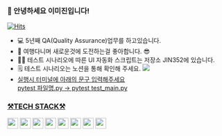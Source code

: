 ### 👋 안녕하세요 이미진입니다!


[![Hits](https://hits.seeyoufarm.com/api/count/incr/badge.svg?url=https%3A%2F%2Fgithub.com%2FJIN352%2Fhit-counter&count_bg=%2379C83D&title_bg=%23555555&icon=&icon_color=%23E7E7E7&title=count&edge_flat=false)](https://hits.seeyoufarm.com)


* 💻 5년째 QA(Quality Assurance)업무를 하고있습니다.
* 🧳 여행다니며 새로운것에 도전하는걸 좋아합니다. 😎
* 👩‍💻 테스트 시나리오에 따른 UI 자동화 스크립트는 저장소 JIN352에 있습니다.
* 🗒️ 테스트 시나리오는 노션을 통해 확인해 주세요.
  <a href="https://www.notion.so/e10261502958481483e27161106e84ee?pvs=4"><img src="http://img.shields.io/badge/Notion-111111?style=flat-square&logo=Notion&link=https://www.notion.so/e10261502958481483e27161106e84ee?pvs=4">
* 실행시 터미널에 아래의 문구 입력해주세요<br/>
  pytest 파일명.py -> pytest test_main.py


<h3> ⚒️TECH STACK⚒️</h3>

<code><img height="25" img src="https://img.shields.io/badge/Selenium-43B02A?style=flat-square&logo=Selenium&logoColor=white"/></a></code>   <code><img height="25" img src="https://img.shields.io/badge/Python-3766AB?style=flat-square&logo=Python&logoColor=white"/></a></code>   <code><img height="25" img src="https://img.shields.io/badge/JIRA-2684FF?style=flat-square&logo=JIRA&logoColor=white"/></a></code>   <code><img height="25" img src="https://img.shields.io/badge/Confluence-2684FF?style=flat-square&logo=Confluence&logoColor=white"/></a></code>   <code><img height="25" img src="https://img.shields.io/badge/TestRail-50D18D?style=flat-square&logo=TestRail&logoColor=white"/></a></code>   <code><img height="25" img src="https://img.shields.io/badge/Orange for Oracle-EF0F14?style=flat-square&logo=Orange for Oracle&logoColor=white"/></a></code>   <code><img height="25" img src="https://img.shields.io/badge/MSSQL-000000?style=flat-square&logo=MSSQL&logoColor=white"/></a></code>   <code><img height="25" img src="https://img.shields.io/badge/POSTMAN-F36933?style=flat-square&logo=POSTMAN&logoColor=white"/></a></code>
